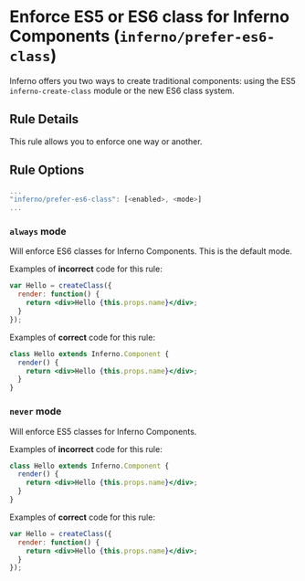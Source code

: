 # Enforce ES5 or ES6 class for Inferno Components (`inferno/prefer-es6-class`)

<!-- end auto-generated rule header -->

Inferno offers you two ways to create traditional components: using the ES5 `inferno-create-class` module or the new ES6 class system.

## Rule Details

This rule allows you to enforce one way or another.

## Rule Options

```js
...
"inferno/prefer-es6-class": [<enabled>, <mode>]
...
```

### `always` mode

Will enforce ES6 classes for Inferno Components. This is the default mode.

Examples of **incorrect** code for this rule:

```jsx
var Hello = createClass({
  render: function() {
    return <div>Hello {this.props.name}</div>;
  }
});
```

Examples of **correct** code for this rule:

```jsx
class Hello extends Inferno.Component {
  render() {
    return <div>Hello {this.props.name}</div>;
  }
}
```

### `never` mode

Will enforce ES5 classes for Inferno Components.

Examples of **incorrect** code for this rule:

```jsx
class Hello extends Inferno.Component {
  render() {
    return <div>Hello {this.props.name}</div>;
  }
}
```

Examples of **correct** code for this rule:

```jsx
var Hello = createClass({
  render: function() {
    return <div>Hello {this.props.name}</div>;
  }
});
```

